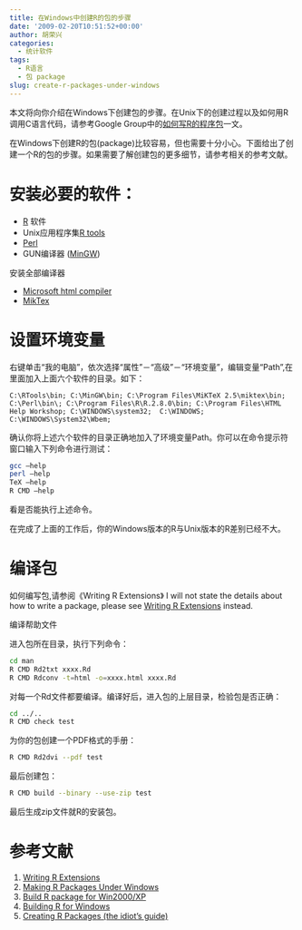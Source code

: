 ```yaml
---
title: 在Windows中创建R的包的步骤
date: '2009-02-20T10:51:52+00:00'
author: 胡荣兴
categories:
  - 统计软件
tags:
  - R语言
  - 包 package
slug: create-r-packages-under-windows
---
```


本文将向你介绍在Windows下创建包的步骤。在Unix下的创建过程以及如何用R调用C语言代码，请参考Google Group中的[如何写R的程序包](http://r-forum.googlegroups.com/web/如何写R的程序包.pdf?hl=zh-CN&gsc=UkZ_EAsAAAAPPWk_9MdapAnGcC-3E6DA)一文。

在Windows下创建R的包(package)比较容易，但也需要十分小心。下面给出了创建一个R的包的步骤。如果需要了解创建包的更多细节，请参考相关的参考文献。<!--more-->

# 安装必要的软件：

* [R](http://www.r-project.org/) 软件
* Unix应用程序集[R tools](http://www.murdoch-sutherland.com/Rtools/installer.html)
* [Perl](http://www.perl.org/)
* GUN编译器 ([MinGW](http://prdownloads.sf.net/mingw/))

安装全部编译器

* [Microsoft html compiler](http://msdn2.microsoft.com/en-us/library/ms669985.aspx)
* [MikTex](http://www.miktex.org/)

# 设置环境变量

右键单击“我的电脑”，依次选择“属性”－“高级”－“环境变量”，编辑变量“Path”,在里面加入上面六个软件的目录。如下：

`C:\RTools\bin; C:\MinGW\bin; C:\Program Files\MiKTeX 2.5\miktex\bin; C:\Perl\bin\; C:\Program Files\R\R.2.8.0\bin; C:\Program Files\HTML Help Workshop; C:\WINDOWS\system32;  C:\WINDOWS; C:\WINDOWS\System32\Wbem;`

确认你将上述六个软件的目录正确地加入了环境变量Path。你可以在命令提示符窗口输入下列命令进行测试：

```bash
gcc –help
perl –help
TeX –help
R CMD –help
```

看是否能执行上述命令。

在完成了上面的工作后，你的Windows版本的R与Unix版本的R差别已经不大。

# 编译包

如何编写包,请参阅《Writing R Extensions》 I will not state the details about how to write a package, please see [Writing R Extensions](http://cran.us.r-project.org/doc/manuals/R-exts.pdf) instead.

编译帮助文件

进入包所在目录，执行下列命令：

```bash
cd man
R CMD Rd2txt xxxx.Rd
R CMD Rdconv -t=html -o=xxxx.html xxxx.Rd
```

对每一个Rd文件都要编译。编译好后，进入包的上层目录，检验包是否正确：

```bash
cd ../..
R CMD check test
```

为你的包创建一个PDF格式的手册：

```bash
R CMD Rd2dvi --pdf test
```

最后创建包：

```bash
R CMD build --binary --use-zip test
```

最后生成zip文件就R的安装包。

# 参考文献

1. [Writing R Extensions](http://cran.us.r-project.org/doc/manuals/R-exts.pdf)
1. [Making R Packages Under Windows](http://www1.appstate.edu/~arnholta/Software/MakingPackagesUnderWindows.pdf)
1. [Build R package for Win2000/XP](http://www.stat.nctu.edu.tw/MISG/SUmmer_Course/C_language/Ch14/BuildR/Build%20R%20package%20for%20Win2000_XP.htm)
1. [Building R for Windows](http://www.murdoch-sutherland.com/Rtools/)
1. [Creating R Packages (the idiot’s guide)](http://www.maths.bris.ac.uk/~maman/computerstuff/Rhelp/Rpackages.html)
